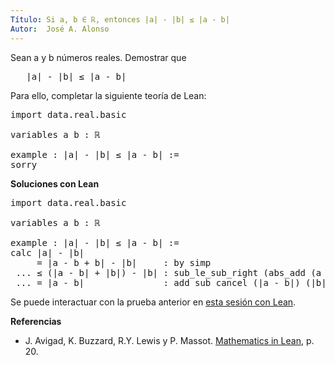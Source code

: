 ```yaml
---
Título: Si a, b ∈ ℝ, entonces |a| - |b| ≤ |a - b|
Autor:  José A. Alonso
---
```


Sean a y b números reales. Demostrar que
<pre lang="text">
   |a| - |b| ≤ |a - b|
</pre>

Para ello, completar la siguiente teoría de Lean:

<pre lang="lean">
import data.real.basic

variables a b : ℝ

example : |a| - |b| ≤ |a - b| :=
sorry
</pre>
<!--more-->

<b>Soluciones con Lean</b>

<pre lang="lean">
import data.real.basic

variables a b : ℝ

example : |a| - |b| ≤ |a - b| :=
calc |a| - |b|
     = |a - b + b| - |b|     : by simp
 ... ≤ (|a - b| + |b|) - |b| : sub_le_sub_right (abs_add (a - b) b) (|b|)
 ... = |a - b|               : add_sub_cancel (|a - b|) (|b|)
</pre>

Se puede interactuar con la prueba anterior en <a href="https://leanprover-community.github.io/lean-web-editor/#url=https://raw.githubusercontent.com/jaalonso/Calculemus/main/src/absoluto_resta.lean" rel="noopener noreferrer" target="_blank">esta sesión con Lean</a>.

<b>Referencias</b>

+ J. Avigad, K. Buzzard, R.Y. Lewis y P. Massot. [Mathematics in Lean](https://bit.ly/3U4UjBk), p. 20.
